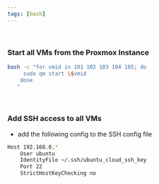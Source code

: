 ```yaml
---
tags: [bash]
---
```


</br>

### Start all VMs from the Proxmox Instance

```bash ln:False
bash -c "for vmid in 101 102 103 104 105; do
     sudo qm start \$vmid
	done
   "
```

</br>

### Add SSH access to all VMs

- add the following config to the SSH config file

```bash title:~/.ssh/config
Host 192.168.0.*
    User ubuntu
    IdentityFile ~/.ssh/ubuntu_cloud_ssh_key
    Port 22
    StrictHostKeyChecking no
```
